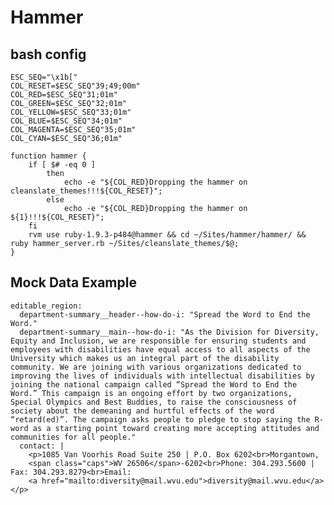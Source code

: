 # Hammer

## bash config

    ESC_SEQ="\x1b["
    COL_RESET=$ESC_SEQ"39;49;00m"
    COL_RED=$ESC_SEQ"31;01m"
    COL_GREEN=$ESC_SEQ"32;01m"
    COL_YELLOW=$ESC_SEQ"33;01m"
    COL_BLUE=$ESC_SEQ"34;01m"
    COL_MAGENTA=$ESC_SEQ"35;01m"
    COL_CYAN=$ESC_SEQ"36;01m"

    function hammer {
        if [ $# -eq 0 ]
            then
                echo -e "${COL_RED}Dropping the hammer on cleanslate_themes!!!${COL_RESET}";
            else
                echo -e "${COL_RED}Dropping the hammer on ${1}!!!${COL_RESET}";
        fi
        rvm use ruby-1.9.3-p484@hammer && cd ~/Sites/hammer/hammer/ && ruby hammer_server.rb ~/Sites/cleanslate_themes/$@;
    }
    


## Mock Data Example

    editable_region:
      department-summary__header--how-do-i: "Spread the Word to End the Word."
      department-summary__main--how-do-i: "As the Division for Diversity, Equity and Inclusion, we are responsible for ensuring students and employees with disabilities have equal access to all aspects of the University which makes us an integral part of the disability community. We are joining with various organizations dedicated to improving the lives of individuals with intellectual disabilities by joining the national campaign called “Spread the Word to End the Word.” This campaign is an ongoing effort by two organizations, Special Olympics and Best Buddies, to raise the consciousness of society about the demeaning and hurtful effects of the word “retard(ed)”. The campaign asks people to pledge to stop saying the R-word as a starting point toward creating more accepting attitudes and communities for all people."
      contact: |
        <p>1085 Van Voorhis Road Suite 250 | P.O. Box 6202<br>Morgantown,
        <span class="caps">WV 26506</span>-6202<br>Phone: 304.293.5600 | Fax: 304.293.8279<br>Email:
        <a href="mailto:diversity@mail.wvu.edu">diversity@mail.wvu.edu</a></p>